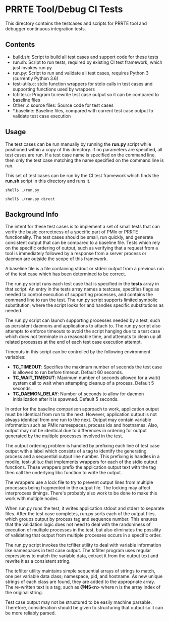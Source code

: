# PRRTE Tool/Debug CI Tests
This directory contains the testcases and scripts for PRRTE tool and debugger continuous integration tests.

## Contents
+ build.sh: Script to build all test cases and support code for these tests
+ run.sh: Script to run tests, required by existing CI test framework, which just invokes run.py
+ run.py: Script to run and validate all test cases, requires Python 3 (currently Python 3.6)
+ test-utils.c: stdio function wrappers for stdio calls in test cases and supporting functions used by wrappers
+ tcfilter.c: Program to rewrite test case output so it can be compared to baseline files
+ Other .c source files: Source code for test cases
+ *.baseline: Baseline files, compared with current test case output to validate test case execution

## Usage
The test cases can be run manually by running the **run.py** script while positioned within a copy of this directory. 
If no parameters are specified, all test cases are run. If a test case name is specified on the command line,
then only the test case matching the name specified on the command line is run.

This set of test cases can be run by the CI test framework which finds the **run.sh** script in this directory and runs it.

```
shell$ ./run.py
```

```
shell$ ./run.py direct
```

## Background Info
The intent for these test cases is to implement a set of small tests that can verify the basic correctness of a specific part 
of PMIx or PRRTE functionality. The test cases should be small, run quickly, and generate consistent output that can
be compared to a baseline file. Tests which rely on the specific ordering of output, such as verifying that a request from
a tool is immediately followed by a response from a server process or daemon are outside the scope of this framework.

A baseline file is a file containing stdout or stderr output from a previous run of the
test case which has been determined to be correct.

The run.py script runs each test case that is specified in the **tests** array in that script. An entry in the tests array
names a testcase, specifies flags as needed to control execution of supporting processes, and contains the command line to
run the test. The run.py script supports limited symbolic substitution, where the script looks for and handles specific
substitutions as needed.

The run.py script can launch supporting processes needed by a test, such as persistent daemons and applications
to attach to. The run.py script also attempts to enforce timeouts to avoid the script hanging due to a test case which
does not terminate in a reasonable time, and attempts to clean up all related processes at the end of each test case
execution attempt.

Timeouts in this script can be controlled by the following environment variables:
+ **TC_TIMEOUT**: Specifies the maximum number of seconds the test case is allowed to run before timeout. Default 60 seconds.
+ **TC_WAIT_TIMEOUT**: Maximum number of seconds allowed for a wait() system call to wait when attempting cleanup of a process.
Default 5 seconds.
+ **TC_DAEMON_DELAY**: Number of seconds to allow for daemon initialization after it is spawned. Default 5 seconds.


In order for the baseline comparison approach to work, application output must be identical from run to the next. However,
application output is not always identical from one run to the next. Output may contain variable information such as
PMIx namespaces, process ids and hostnames. Also, output may not be identical due to differences in ordering for output 
generated by the multiple processes involved in the test.

The output ordering problem is handled by prefixing each line of test case output with a label which consists of a tag to 
identify the generating process and a sequential output line number. This prefixing is handles in a modile, test-utils.c 
that implements wrappers for each of the stdio output functions. These wrappers prefix the application output text with
the tag then call the underlying libc function to write the output. 

The wrappers use a lock file to try to prevent output lines from multiple processes being fragmented in the output file.
The locking may affect interprocess timings. There's probably also work to be done to make this work with multiple nodes.

When run.py runs the test, it writes application stdout and stderr to separate files. After the test case completes, run.py 
sorts each of the output files, which groups output by process tag and sequence number. This ensures that the validation
logic does not need to deal with the randomness of execution of multiple processes in the test, but also eliminates
the possility of validating that output from multiple processes occurs in a specific order.

The run.py script invokes the tcfilter utility to deal with variable information like namespaces in test case output.
The tcfilter program uses regular expressions to match the variable data, extract it from the output text and rewrite
it as a consistent string.

The tcfilter utility maintains simple sequential arrays of strings to match, one per variable data class; namespace, 
pid, and hostname. As new unique strings of each class are found, they are added to the appropriate array. The re-written
text is a tag, such as **@NS&lt;n&gt;** where n is the array index of the original string.
  
Test case output may not be structured to be easily machine parsable. Therefore, consideration should be given to
structuring that output so it can be more reliably parsed.
